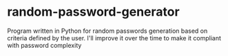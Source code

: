 # random-password-generator
Program written in Python for random passwords generation based on criteria defined by the user.
I'll improve it over the time to make it compliant with password complexity

